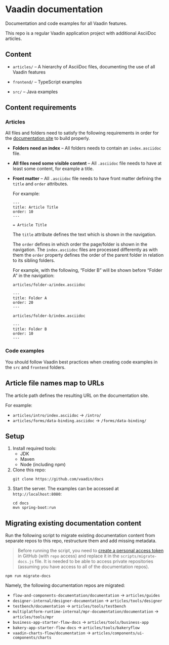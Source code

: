 # Vaadin documentation

Documentation and code examples for all Vaadin features.

This repo is a regular Vaadin application project with additional AsciiDoc articles.

## Content

- `articles/` – A hierarchy of AsciiDoc files, documenting the use of all Vaadin features

- `frontend/` – TypeScript examples

- `src/` – Java examples


## Content requirements

### Articles

All files and folders need to satisfy the following requirements in order for the [documentation site](https://github.com/vaadin/docs-app) to build properly.

- **Folders need an index** – All folders needs to contain an `index.asciidoc` file.

- **All files need some visible content** – All `.asciidoc` file needs to have at least some content, for example a title.

- **Front matter** – All `.asciidoc` file needs to have front matter defining the `title` and `order` attributes.

   For example:

   ```
   ---
   title: Article Title
   order: 10
   ---

   = Article Title
   ```

   The `title` attribute defines the text which is shown in the navigation.

   The `order` defines in which order the page/folder is shown in the navigation. The `index.asciidoc` files are processed differently as with them the `order` property defines the order of the parent folder in relation to its sibling folders.

   For example, with the following, “Folder B” will be shown before “Folder A” in the navigation:

   `articles/folder-a/index.asciidoc`
   ```
   ---
   title: Folder A
   order: 20
   ---
   ```
   `articles/folder-b/index.asciidoc`
   ```
   ---
   title: Folder B
   order: 10
   ---
   ```

### Code examples

You should follow Vaadin best practices when creating code examples in the `src` and `frontend` folders.

## Article file names map to URLs

The article path defines the resulting URL on the documentation site.

For example:
- `articles/intro/index.asciidoc` → `/intro/`
- `articles/forms/data-binding.asciidoc` → `/forms/data-binding/`


## Setup

1. Install required tools:
   - JDK
   - Maven
   - Node (including npm)
1. Clone this repo:
   ```
   git clone https://github.com/vaadin/docs
   ```
1. Start the server. The examples can be accessed at `http://localhost:8080`:
   ```
   cd docs
   mvn spring-boot:run
   ```


## Migrating existing documentation content

Run the following script to migrate existing documentation content from separate repos to this repo, restructure them and add missing metadata.

> Before running the script, you need to [create a personal access token](https://help.github.com/en/github/authenticating-to-github/creating-a-personal-access-token-for-the-command-line) in GitHub (with `repo` access) and replace it in the `scripts/migrate-docs.js` file. It is needed to be able to access private repositories (assuming you have access to all of the documentation repos).

```
npm run migrate-docs
```

Namely, the following documentation repos are migrated:

- `flow-and-components-documentation/documentation` → `articles/guides`
- `designer-internal/designer-documentation` → `articles/tools/designer`
- `testbench/documentation` → `articles/tools/testbench`
- `multiplatform-runtime-internal/mpr-documentation/documentation` → `articles/tools/mpr`
- `business-app-starter-flow-docs` → `articles/tools/business-app`
- `bakery-app-starter-flow-docs` → `articles/tools/bakeryflow`
- `vaadin-charts-flow/documentation` → `articles/components/ui-components/charts`
